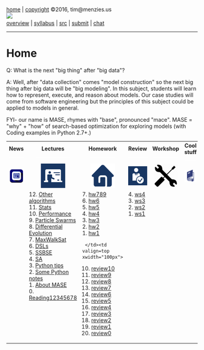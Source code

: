 [home](http://tiny.cc/ase2016) |
[copyright](https://github.com/txt/ase16/blob/master/LICENSE.md) &copy;2016, tim&commat;menzies.us
<br>
[<img width=900 src="https://raw.githubusercontent.com/txt/ase16/master/img/mase16.png">](http://tiny.cc/ase2016)<br>
[overview](https://github.com/txt/ase16/blob/master/doc/overview.md) |
[syllabus](https://github.com/txt/ase16/blob/master/doc/syllabus.md) |
[src](https://github.com/txt/ase16/tree/master/src) |
[submit](http://tiny.cc/ase16give) |
[chat](https://ase16.slack.com/) 


______


# Home

Q: What is the next "big thing" after "big data"?

A: Well, after "data collection" comes "model construction" so the next big thing after big data will be "big modeling". In this subject, students will learn how to represent, execute, and reason about models. Our case studies will come from software engineering but the principles of this subject could be applied to models in general.

FYI- our name is  MASE, rhymes with "base", pronounced  "mace". MASE = "why" + "how"
of search-based optimization for exploring models
(with Coding examples in Python 2.7+.)


<table border=0 align=center>
<tr>
<td align=center><b>News
<img width=65 src="img/200x1.png"></b>
</td>

<td align=center><b>Lectures
<img width=90 src="img/200x1.png"></b>
</td><td align=center><b>Homework
<img width=65 src="img/200x1.png"></b>
</td><td align=center><b>Review
<img width=65 src="img/200x1.png"/></b>
</td><td align=center><b>Workshop
<img width=65 src="img/200x1.png"></b>
</td><td align=center><b>Cool stuff
<img width=65 src="img/200x1.png"></b>
</td>

</tr>
<tr>
<td align=center><img src="img/news.png">
</td>  

<td align=center><img src="img/lectures.gif">
</td><td align=center><img src="img/homework.png">
</td><td align=center><img src="img/review.gif">
</td><td align=center><img width=64 src="img/workshop.png">
</td><td align=center><img width=64 src="img/books.png">
</td> </tr>
<tr>
 <td valign=top  xwidth="100px">

</td>
<td valign=top  xwidth="100px">
12. <a href="doc/nsga2spea2.md">Other algorithms</a><br>
11. <a href="doc/stats.md">Stats</a><br>
10. <a href="doc/perform.md">Performance</a><br>
9. <a href="doc/pso.md">Particle Swarms</a><br>
8. <a href="doc/de.md">Differential Evolution</a><br>
7. <a href="doc/mws.md">MaxWalkSat</a><br>
6. <a href="doc/dsl.md">DSLs</a><br>
5. <a href="doc/talk4ssbse.md">SSBSE</a><br>
4. <a href="doc/talk3sa.md">SA</a><br>
3. <a href="doc/pythontips.md">Python tips</a><br>
2. <a href="src/python101.md">Some Python notes</a><br>
1. <a href="doc/talk1.md">About MASE</a><br>
0. <a href="https://github.com/txt/fss16/blob/master/doc/reading12345678.md">Reading12345678</a>

</td><td valign=top xwidth="100px">
7. <a href="doc/hw789.md">hw789</a><br>
6. <a href="doc/hw6.md">hw6</a><br>
5. <a href="doc/hw5.md">hw5</a><br>
4. <a href="doc/hw4.md">hw4</a><br>
3. <a href="doc/hw3.md">hw3</a><br>
2. <a href="doc/hw2.md">hw2</a><br>
1. <a href="doc/hw1.md">hw1</a>

     </td><td valign=top xwidth="100px">
10. <a href="doc/review/review10.md"> review10</a><br>
9. <a href="doc/review/review9.md"> review9</a><br>
8. <a href="doc/review/review8.md"> review8</a><br>
7. <a href="doc/review/review7.md"> review7</a><br>
6. <a href="doc/review/review6.md"> review6</a><br>
5. <a href="doc/review/review5.md"> review5</a><br>
4. <a href="doc/review/review4.md"> review4</a><br>
3. <a href="doc/review/review3.md"> review3</a><br>
2. <a href="doc/review/review2.md"> review2</a><br>
1. <a href="doc/review/review1.md"> review1</a><br>
0. <a href="doc/review/review0.md"> review0</a>

 </td><td valign=top xwidth="100px">
4. <a href="https://github.com/ase16-ta/performance">ws4</a><br>
 3. <a href="https://github.com/ase16-ta/pom3-ga">ws3</a><br>
2. <a href="https://github.com/ase16-ta/fsms">ws2</a><br>
1. <a href="https://github.com/ase16-ta/ga">ws1</a><br>
</td><td valign=top>

</td>
</tr></table>



